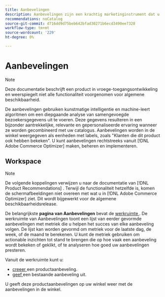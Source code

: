 ```yaml
---
title: Aanbevelingen
description: Aanbevelingen zijn een krachtig marketinginstrument dat u kunt gebruiken om conversies te verhogen, inkomsten te verhogen en de betrokkenheid van winkels te stimuleren.
recommendations: noCatalog
source-git-commit: d716dd9d75beb642bfad30271b6ecd3490ee7328
workflow-type: tm+mt
source-wordcount: '229'
ht-degree: 0%

---
```


# Aanbevelingen

>[!NOTE]
>
>Deze documentatie beschrijft een product in vroege-toegangsontwikkeling en weerspiegelt niet alle functionaliteit voorgenomen voor algemene beschikbaarheid.

De aanbevelingen gebruiken kunstmatige intelligentie en machine-leert algoritmen om een diepgaande analyse van samengevoegde bezoekersgegevens uit te voeren. Deze gegevens resulteren in een bijzonder aantrekkelijke, relevante en gepersonaliseerde ervaring wanneer ze worden gecombineerd met uw catalogus. Aanbevelingen worden in de winkel weergegeven als eenheden met labels, zoals &quot;Klanten die dit product ook hebben bekeken&quot;. U kunt aanbevelingen rechtstreeks vanuit [!DNL Adobe Commerce Optimizer] maken, beheren en implementeren.

## Workspace

>[!NOTE]
>
>De volgende koppelingen verwijzen u naar de documentatie van [!DNL Product Recommendations] . Terwijl de functionaliteit hetzelfde is, komen de schermafbeeldingen niet overeen met wat u in [!DNL Adobe Commerce Optimizer] ziet. Dit wordt bijgewerkt voor de algemene beschikbaarheidsrelease.

De belangrijkste **pagina van Aanbevelingen** bevat de [ werkruimte ](../../product-recommendations/workspace.md). De werkruimte van Aanbevelingen toont een lijst van eerder gevormde aanbevelingen met metriek die u helpen het succes van elke aanbeveling volgen. De lijst kan worden gevormd om metriek voor de laatste dag, de week, of de maand te berekenen. U kunt de metriek gebruiken om actionable inzichten tot stand te brengen die op hoe vaak een aanbeveling wordt bekeken of geklikt, of te analyseren hoe goed uw aanbevelingen presteren.

Vanuit de werkruimte kunt u:

- [ creeer ](../../product-recommendations/create.md) een productaanbeveling.
- [ geef ](../../product-recommendations/edit.md) een bestaande aanbeveling uit.

U geeft deze productaanbevelingen op uw winkel weer met de aanbevelingen in de winkel.
